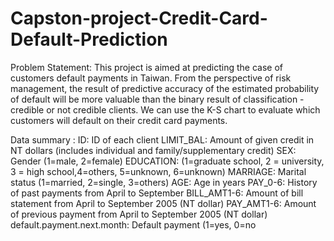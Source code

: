 # Capston-project-Credit-Card-Default-Prediction

Problem Statement:
This project is aimed at predicting the case of customers default payments in Taiwan. From the perspective of risk management, the result of predictive accuracy of the estimated probability of default will be more valuable than the binary result of classification - credible or not credible clients. We can use the K-S chart to evaluate which customers will default on their credit card payments.

Data summary : 
ID: ID of each client
LIMIT_BAL: Amount of given credit in NT dollars (includes individual and family/supplementary credit)
SEX: Gender (1=male, 2=female)
EDUCATION: (1=graduate school, 2 = university, 3 = high school,4=others, 5=unknown, 6=unknown)
MARRIAGE: Marital status (1=married, 2=single, 3=others)
AGE: Age in years
PAY_0-6: History of past payments from April to September 
BILL_AMT1-6: Amount of bill statement from April to September 2005 (NT dollar)
PAY_AMT1-6: Amount of previous payment from April to September 2005 (NT dollar)
default.payment.next.month: Default payment (1=yes, 0=no
